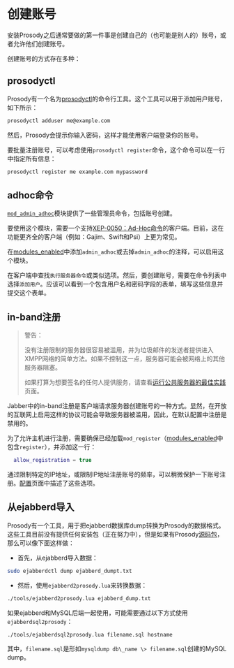 # 创建账号

安装Prosody之后通常要做的第一件事是创建自己的（也可能是别人的）账号，或者允许他们创建账号。

创建账号的方式存在多种：

## prosodyctl

Prosody有一个名为[prosodyctl](https://prosody.im/doc/prosodyctl)的命令行工具。这个工具可以用于添加用户账号，如下所示：

```bash
prosodyctl adduser me@example.com
```

然后，Prosody会提示你输入密码，这样才能使用客户端登录你的账号。

要批量注册账号，可以考虑使用`prosodyctl register`命令，这个命令可以在一行中指定所有信息：

```bash
prosodyctl register me example.com mypassword
```

## adhoc命令

[`mod_admin_adhoc`](https://prosody.im/doc/modules/mod_admin_adhoc)模块提供了一些管理员命令，包括账号创建。

要使用这个模块，需要一个支持[XEP-0050：Ad-Hoc命令](https://xmpp.org/extensions/xep-0050.html)的客户端。目前，这在功能更齐全的客户端（例如：Gajim、Swift和Psi）上更为常见。

在[modules_enabled](https://prosody.im/doc/modules_enabled)中添加`admin_adhoc`或去掉`admin_adhoc`的注释，可以启用这个模块。

在客户端中查找`执行服务器命令`或类似选项。然后，要创建账号，需要在命令列表中选择`添加用户`。应该可以看到一个包含用户名和密码字段的表单，填写这些信息并提交这个表单。

## in-band注册

> 警告：
> 
> 没有注册限制的服务器很容易被滥用，并为垃圾邮件的发送者提供进入XMPP网络的简单方法。如果不控制这一点，服务器可能会被网络上的其他服务器阻塞。
> 
> 如果打算为想要签名的任何人提供服务，请查看[运行公共服务器的最佳实践](https://prosody.im/doc/public_servers)页面。

Jabber中的in-band注册是客户端请求服务器创建账号的一种方式。显然，在开放的互联网上启用这样的协议可能会导致服务器被滥用，因此，在默认配置中注册是禁用的。

为了允许主机进行注册，需要确保已经加载`mod_register`（[modules_enabled](https://prosody.im/doc/modules_enabled)中包含`register`），并添加这一行：

```lua
  allow_registration = true
```

通过限制特定的IP地址，或限制IP地址注册账号的频率，可以稍微保护一下账号注册。[配置](https://prosody.im/doc/configure#registration)页面中描述了这些选项。

## 从ejabberd导入

Prosody有一个工具，用于把ejabberd数据库dump转换为Prosody的数据格式。
这些工具目前没有提供任何安装包（正在努力中），但是如果有Prosody[源码包](https://prosody.im/download/start#source_code)，
那么可以像下面这样做：

+ 首先，从ejabberd导入数据：

```bash
sudo ejabberdctl dump ejabberd_dumpt.txt
```

+ 然后，使用`ejabberd2prosody.lua`来转换数据：       

```bash
./tools/ejabberd2prosody.lua ejabberd_dump.txt
```

如果ejabberd和MySQL后端一起使用，可能需要通过以下方式使用`ejabberdsql2prosody`：

```bash
./tools/ejabberdsql2prosody.lua filename.sql hostname
```

其中，`filename.sql`是形如`mysqldump db\_name \> filename.sql`创建的MySQL dump。
